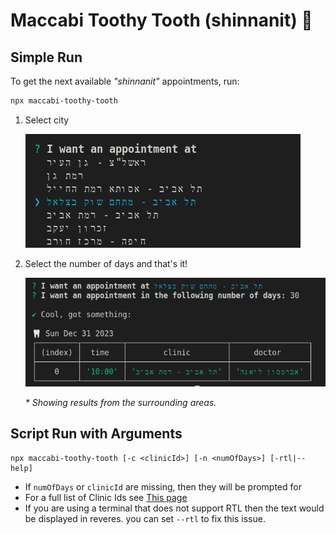 # Maccabi Toothy Tooth (shinnanit) 🦷

## Simple Run

To get the next available _"shinnanit"_ appointments, run:

```sh
npx maccabi-toothy-tooth
```

1. Select city

    ![CLI Example](./cli1.png)

2. Select the number of days and that's it!

    ![CLI Example](./cli2.png)

    _* Showing results from the surrounding areas._


## Script Run with Arguments

```
npx maccabi-toothy-tooth [-c <clinicId>] [-n <numOfDays>] [-rtl|--help]
```

* If `numOfDays` or `clinicId` are missing, then they will be prompted for
* For a full list of Clinic Ids see [This page](CLINICS.md)
* If you are using a terminal that does not support RTL then the text would be displayed in reveres. you can set `--rtl` to fix this issue.
